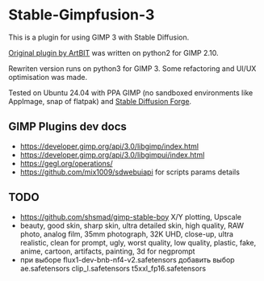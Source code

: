 # Stable-Gimpfusion-3

This is a plugin for using GIMP 3 with Stable Diffusion.

[Original plugin by ArtBIT](https://github.com/ArtBIT/stable-gimpfusion) was written on python2 for GIMP 2.10.

Rewriten version runs on python3 for GIMP 3. Some refactoring and UI/UX optimisation was made.

Tested on Ubuntu 24.04 with PPA GIMP (no sandboxed environments like AppImage, snap of flatpak) and
[Stable Diffusion Forge](https://github.com/lllyasviel/stable-diffusion-webui-forge).

## GIMP Plugins dev docs

- https://developer.gimp.org/api/3.0/libgimp/index.html
- https://developer.gimp.org/api/3.0/libgimpui/index.html
- https://gegl.org/operations/
- https://github.com/mix1009/sdwebuiapi for scripts params details

## TODO

- https://github.com/shsmad/gimp-stable-boy X/Y plotting, Upscale
- beauty, good skin, sharp skin, ultra detailed skin, high quality, RAW photo, analog film, 35mm photograph, 32K UHD, close-up, ultra realistic, clean for prompt, ugly, worst quality, low quality, plastic, fake, anime, cartoon, artifacts, painting, 3d for negprompt
- при выборе flux1-dev-bnb-nf4-v2.safetensors добавить выбор ae.safetensors clip_l.safetensors t5xxl_fp16.safetensors
